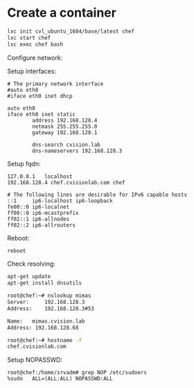 # Create a container

```bash
lxc init cvl_ubuntu_1604/base/latest chef
lxc start chef
lxc exec chef bash
```
Configure network:

Setup interfaces:

```
# The primary network interface
#auto eth0
#iface eth0 inet dhcp

auto eth0
iface eth0 inet static
        address 192.168.128.4
        netmask 255.255.255.0
        gateway 192.168.128.1

        dns-search cvision.lab
        dns-nameservers 192.168.128.3
```

Setup fqdn:

```
127.0.0.1   localhost
192.168.128.4 chef.cvisionlab.com chef

# The following lines are desirable for IPv6 capable hosts
::1     ip6-localhost ip6-loopback
fe00::0 ip6-localnet
ff00::0 ip6-mcastprefix
ff02::1 ip6-allnodes
ff02::2 ip6-allrouters
```

Reboot:

```bash
reboot
```

Check resolving:

```bash
apt-get update
apt-get install dnsutils

root@chef:~# nslookup mimas
Server:		192.168.128.3
Address:	192.168.128.3#53

Name:	mimas.cvision.lab
Address: 192.168.128.68

root@chef:~# hostname -f
chef.cvisionlab.com

```

Setup NOPASSWD:

```
root@chef:/home/srvadm# grep NOP /etc/sudoers
%sudo	ALL=(ALL:ALL) NOPASSWD:ALL
```

